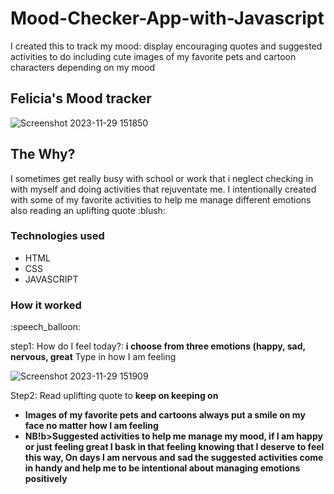 # Mood-Checker-App-with-Javascript
I created this to track my mood: display encouraging quotes and suggested activities to do including cute images of my favorite pets and cartoon characters depending on my mood

<h2>Felicia's Mood tracker</h2>

![Screenshot 2023-11-29 151850](https://github.com/Felicia-Mayeyane/Mood-Checker-App-with-Javascript/assets/119903285/8df24b5c-bbea-4ef7-9e46-f0ce2bdf0e2b)


<h2>The Why?</h2>
I sometimes get really busy with school or work that i neglect checking in with myself and doing activities that rejuventate me. I intentionally created with some of my favorite activities to help me manage different emotions also reading an uplifting quote :blush:

<h3>Technologies used</h3>
<ul>
  <li>HTML</li>
  <li>CSS</li>
  <li>JAVASCRIPT</li>
</ul>

<h3>How it worked</h3> :speech_balloon:

step1: How do I feel today?:   <b>i choose from three emotions (happy, sad, nervous, great</b> 
Type in how I am feeling


![Screenshot 2023-11-29 151909](https://github.com/Felicia-Mayeyane/Mood-Checker-App-with-Javascript/assets/119903285/31aa8353-4ce5-4fcb-b7cb-dc133a4a7000)


Step2: Read uplifting quote to <b>keep on keeping on

<ul>
  <li>Images of my favorite pets and cartoons always put a smile on my face no matter how I am feeling</li>
  <li><b>NB!</b>b>Suggested activities to help me manage my mood, if I am happy or just feeling great I bask in that feeling knowing that I deserve to feel this way, On days I am nervous and sad the suggested activities come in handy and help me to be intentional about managing emotions positively</li>
</ul>
